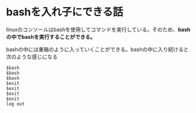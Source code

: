 # bashを入れ子にできる話

linuxのコンソールはbashを使用してコマンドを実行している。そのため、**bashの中でbashを実行することができる。**

bashの中には重箱のように入っていくことができる。bashの中に入り続けると次のような感じになる
```
$bash
$bash
$bash
$exit
$exit
$exit
$exit
log out
```